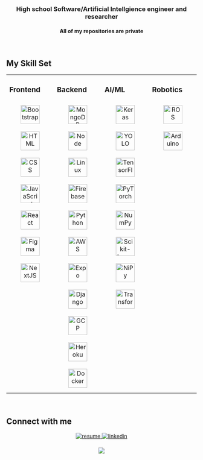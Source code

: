 <div align="center">
</div>  
  

### <div align="center">High school Software/Artificial Intellgience engineer and researcher</div>
#### <div align="center">All of my repositories are private</div>  
  

<br/>  


## My Skill Set  
<table><tr><td valign="top" width="25%">



### Frontend  
<div align="center"> 
<a href="https://getbootstrap.com/" target="_blank"><img style="margin: 10px" src="https://brandlogos.net/wp-content/uploads/2021/09/bootstrap-logo.png" alt="Bootstrap" height="50" /></a>
<a href="https://developer.mozilla.org/en-US/docs/Web/HTML" target="_blank"><img style="margin: 10px" src="https://imgur.com/ejTWyhF.png" alt="HTML" height="50" /></a>
<a href="https://devdocs.io/css/" target="_blank"><img style="margin: 10px" src="https://logodownload.org/wp-content/uploads/2017/04/css-3-logo-3.png" alt="CSS" height="50" /></a>
<a href="https://www.javascript.com/" target="_blank"><img style="margin: 10px" src="https://profilinator.rishav.dev/skills-assets/javascript-original.svg" alt="JavaScript" height="50" /></a>  
<a href="https://reactjs.org/" target="_blank"><img style="margin: 10px" src="https://profilinator.rishav.dev/skills-assets/react-original-wordmark.svg" alt="React" height="50" /></a>  
<a href="https://www.figma.com/" target="_blank"><img style="margin: 10px" src="https://profilinator.rishav.dev/skills-assets/figma-icon.svg" alt="Figma" height="50" /></a>  
<a href="https://nextjs.org/" target="_blank"><img style="margin: 10px" src="https://profilinator.rishav.dev/skills-assets/nextjs.png" alt="NextJS" height="50" /></a>    
</div>

</td><td valign="top" width="25%">



### Backend  
<div align="center">  
<a href="https://www.mongodb.com/" target="_blank"><img style="margin: 10px" src="https://profilinator.rishav.dev/skills-assets/mongodb-original-wordmark.svg" alt="MongoDB" height="50" /></a>  
<a href="https://nodejs.org/" target="_blank"><img style="margin: 10px" src="https://profilinator.rishav.dev/skills-assets/nodejs-original-wordmark.svg" alt="Node" height="50" /></a>  
<a href="https://www.linux.org/" target="_blank"><img style="margin: 10px" src="https://profilinator.rishav.dev/skills-assets/linux-original.svg" alt="Linux" height="50" /></a>    
<a href="https://firebase.google.com/" target="_blank"><img style="margin: 10px" src="https://profilinator.rishav.dev/skills-assets/firebase.png" alt="Firebase" height="50" /></a>  
<a href="https://www.python.org/" target="_blank"><img style="margin: 10px" src="https://profilinator.rishav.dev/skills-assets/python-original.svg" alt="Python" height="50" /></a>  
<a href="https://aws.amazon.com/" target="_blank"><img style="margin: 10px" src="https://imgur.com/EQ4BcbW.png" alt="AWS" height="50" /></a>  
<a href="https://expo.dev/" target="_blank"><img style="margin: 10px" src="https://github.com/expo/expo/raw/main/.github/resources/banner.png" alt="Expo" height="50" /></a>
<a href="https://www.djangoproject.com/" target="_blank"><img style="margin: 10px" src="https://imgur.com/NcwacBh.png" alt="Django" height="50" /></a>
<a href="https://cloud.google.com/docs/" target="_blank"><img style="margin: 10px" src="https://imgur.com/RBe9IFt.png" alt="GCP" height="50" /></a>
<a href="https://dashboard.heroku.com/apps" target="_blank"><img style="margin: 10px" src="https://imgur.com/bsGzRKc.png" alt="Heroku" height="50" /></a>
<a href="https://www.docker.com/" target="_blank"><img style="margin: 10px" src="https://imgur.com/57Mswsl.png" alt="Docker" height="50" /></a>
</div>

</td><td valign="top" width="25%">



### AI/ML  
<div align="center">  
<a href="https://keras.io/" target="_blank"><img style="margin: 10px" src="https://profilinator.rishav.dev/skills-assets/keras.png" alt="Keras" height="50" /></a>  
<a href="https://docs.ultralytics.com/" target="_blank"><img style="margin: 10px" src="https://assets.website-files.com/5f6bc60e665f54db361e52a9/5f6bc60e665f546a6b1e5400_logo_yolo.png" alt="YOLO" height="50" /></a>  
<a href="https://www.tensorflow.org/" target="_blank"><img style="margin: 10px" src="https://profilinator.rishav.dev/skills-assets/tensorflow-icon.svg" alt="TensorFlow" height="50" /></a>  
<a href="https://pytorch.org/" target="_blank"><img style="margin: 10px" src="https://profilinator.rishav.dev/skills-assets/pytorch-icon.svg" alt="PyTorch" height="50" /></a>  
<a href="https://numpy.org/" target="_blank"><img style="margin: 10px" src="https://th.bing.com/th/id/R.5908c317c3470bfef2b068b4d9e173c7?rik=qsSgVUU65XO9iw&pid=ImgRaw&r=0" alt="NumPy" height="50" /></a> 
<a href="https://scikit-learn.org/stable/index.html" target="_blank"><img style="margin: 10px" src="https://comparecamp.com/media/uploads/2019/02/scikit-learn-logo.png" alt="Scikit-Learn" height="50" /></a> 
<a href="https://nipy.org/" target="_blank"><img style="margin: 10px" src="https://nipy.org/img/nipy.svg" alt="NiPy" height="50" /></a>
<a href="https://github.com/huggingface/transformers" target="_blank"><img style="margin: 10px" src="https://imgur.com/2SJwDAG.png" alt="Transformers" height="50" /></a> 
</div>

</td><td valign="top" width="25%">



### Robotics  
<div align="center">  
<a href="https://www.ros.org/" target="_blank"><img style="margin: 10px" src="https://imgur.com/oCOwRIT.png" alt="ROS" height="50" /></a>
<a href="https://www.arduino.cc/" target="_blank"><img style="margin: 10px" src="https://profilinator.rishav.dev/skills-assets/arduino.png" alt="Arduino" height="50" /></a> 
</div>

</td></tr></table>  

<br/>  

## Connect with me  
<div align="center">
<a href="https://drive.google.com/file/d/1rM69s0DZV3WCNjqcWvjAdZ6lm1WDwhll/view?usp=sharing" target="_blank">
<img src=https://img.shields.io/badge/resume-%23E01F3D.svg?&style=for-the-badge&logo=googledrive&logoColor=white alt=resume style="margin-bottom: 5px;" />
</a>
<a href="https://www.linkedin.com/in/arnav-sharma-61145b2b5/" target="_blank">
<img src=https://img.shields.io/badge/linkedin-%231E77B5.svg?&style=for-the-badge&logo=linkedin&logoColor=white alt=linkedin style="margin-bottom: 5px;" />
</a>
</div>  

<br/>  

<div align="center">
<img src="https://komarev.com/ghpvc/?username=arnavsharma938&&style=flat-square" align="center" />
</div>  
  

<br/>  


<br />
